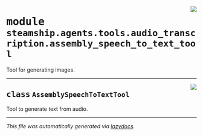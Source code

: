 <!-- markdownlint-disable -->

<a href="https://github.com/steamship-core/python-client/tree/main/src/steamship/agents/tools/audio_transcription/assembly_speech_to_text_tool.py#L0"><img align="right" style="float:right;" src="https://img.shields.io/badge/-source-cccccc?style=flat-square"></a>

# <kbd>module</kbd> `steamship.agents.tools.audio_transcription.assembly_speech_to_text_tool`
Tool for generating images. 



---

<a href="https://github.com/steamship-core/python-client/tree/main/src/steamship/agents/tools/audio_transcription/assembly_speech_to_text_tool.py#L9"><img align="right" style="float:right;" src="https://img.shields.io/badge/-source-cccccc?style=flat-square"></a>

## <kbd>class</kbd> `AssemblySpeechToTextTool`
Tool to generate text from audio. 







---

_This file was automatically generated via [lazydocs](https://github.com/ml-tooling/lazydocs)._
